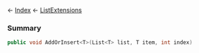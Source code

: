 ← [Index](Api-Index) ← [ListExtensions](System.Collections.Generic.ListExtensions)

### Summary

```csharp
public void AddOrInsert<T>(List<T> list, T item, int index)
```

